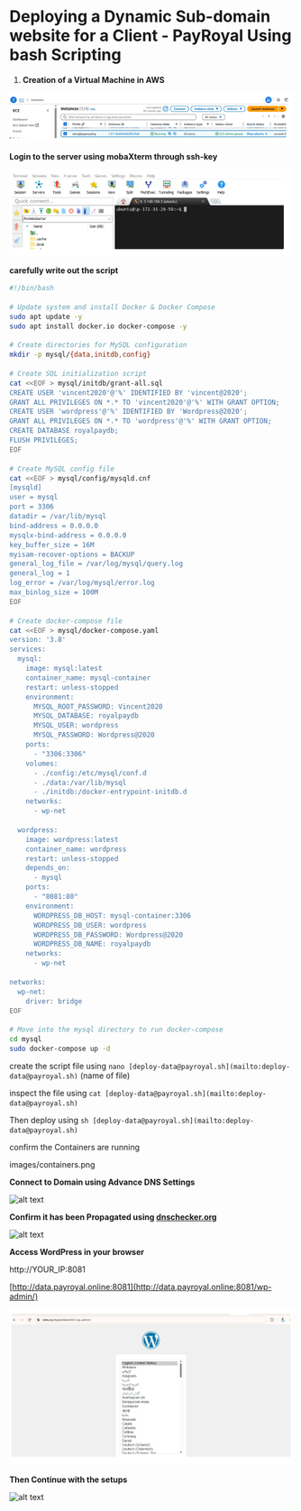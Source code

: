 # Deploying a Dynamic Sub-domain website for a Client - PayRoyal Using bash Scripting

1. **Creation of a Virtual Machine in AWS** 

![alt text](images/Vm.png)

**Login to the server using mobaXterm through ssh-key**

![alt text](images/ssh.png)

**carefully write out the script**

```bash
#!/bin/bash

# Update system and install Docker & Docker Compose
sudo apt update -y 
sudo apt install docker.io docker-compose -y

# Create directories for MySQL configuration
mkdir -p mysql/{data,initdb,config}

# Create SQL initialization script
cat <<EOF > mysql/initdb/grant-all.sql
CREATE USER 'vincent2020'@'%' IDENTIFIED BY 'vincent@2020';
GRANT ALL PRIVILEGES ON *.* TO 'vincent2020'@'%' WITH GRANT OPTION;
CREATE USER 'wordpress'@'%' IDENTIFIED BY 'Wordpress@2020';
GRANT ALL PRIVILEGES ON *.* TO 'wordpress'@'%' WITH GRANT OPTION;
CREATE DATABASE royalpaydb;
FLUSH PRIVILEGES;
EOF

# Create MySQL config file
cat <<EOF > mysql/config/mysqld.cnf
[mysqld]
user = mysql
port = 3306
datadir = /var/lib/mysql
bind-address = 0.0.0.0
mysqlx-bind-address = 0.0.0.0
key_buffer_size = 16M
myisam-recover-options = BACKUP
general_log_file = /var/log/mysql/query.log
general_log = 1
log_error = /var/log/mysql/error.log
max_binlog_size = 100M
EOF

# Create docker-compose file
cat <<EOF > mysql/docker-compose.yaml
version: '3.8'
services:
  mysql:
    image: mysql:latest
    container_name: mysql-container
    restart: unless-stopped
    environment:
      MYSQL_ROOT_PASSWORD: Vincent2020
      MYSQL_DATABASE: royalpaydb
      MYSQL_USER: wordpress
      MYSQL_PASSWORD: Wordpress@2020
    ports:
      - "3306:3306"
    volumes:
      - ./config:/etc/mysql/conf.d
      - ./data:/var/lib/mysql
      - ./initdb:/docker-entrypoint-initdb.d
    networks:
      - wp-net

  wordpress:
    image: wordpress:latest
    container_name: wordpress
    restart: unless-stopped
    depends_on:
      - mysql
    ports:
      - "8081:80"
    environment:
      WORDPRESS_DB_HOST: mysql-container:3306
      WORDPRESS_DB_USER: wordpress
      WORDPRESS_DB_PASSWORD: Wordpress@2020
      WORDPRESS_DB_NAME: royalpaydb
    networks:
      - wp-net

networks:
  wp-net:
    driver: bridge
EOF

# Move into the mysql directory to run docker-compose
cd mysql
sudo docker-compose up -d

```

create the script file using `nano [deploy-data@payroyal.sh](mailto:deploy-data@payroyal.sh)` (name of file)

inspect the file using `cat [deploy-data@payroyal.sh](mailto:deploy-data@payroyal.sh)` 


Then deploy using `sh [deploy-data@payroyal.sh](mailto:deploy-data@payroyal.sh)` 

confirm the Containers are running 

images/containers.png

**Connect to Domain using Advance DNS Settings**

![alt text](image.png)

 

**Confirm it has been Propagated using [dnschecker.org](http://dnschecker.org)** 

![alt text](image-1.png)

**Access WordPress in your browser**

http://YOUR_IP:8081

[http://data.payroyal.online:8081](http://data.payroyal.online:8081/wp-admin/)

![alt text](images/livewebsite.png)

**Then Continue with the setups**

![alt text](image-2.png)
